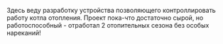 Здесь веду разработку устройства позволяющего контроллировать работу котла отопления.
Проект пока-что достаточно сырой, но работоспособный - отработал 2 отопительных сезона без особых нареканий!